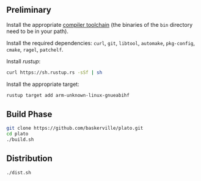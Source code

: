 ## Preliminary

Install the appropriate [compiler toolchain](https://github.com/kobolabs/Kobo-Reader/tree/master/toolchain) (the binaries of the `bin` directory need to be in your path).

Install the required dependencies: `curl`, `git`, `libtool`, `automake`, `pkg-config`, `cmake`, `ragel`, `patchelf`.

Install *rustup*:
```sh
curl https://sh.rustup.rs -sSf | sh
```

Install the appropriate target:
```sh
rustup target add arm-unknown-linux-gnueabihf
```

## Build Phase

```sh
git clone https://github.com/baskerville/plato.git
cd plato
./build.sh
```

## Distribution

```sh
./dist.sh
```
